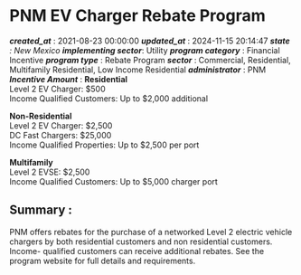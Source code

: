 # PNM EV Charger Rebate Program 
 ***created_at*** : 2021-08-23 00:00:00 
 ***updated_at*** : 2024-11-15 20:14:47 
 ***state** : New Mexico 
 **implementing sector***: Utility 
 ***program category*** : Financial Incentive 
 ***program type*** : Rebate Program 
 ***sector*** : Commercial, Residential, Multifamily Residential, Low Income Residential 
 ***administrator*** : PNM 
 ***Incentive Amount*** : **Residential**  
Level 2 EV Charger: $500  
Income Qualified Customers: Up to $2,000 additional  
  
**Non-Residential**  
Level 2 EV Charger: $2,500  
DC Fast Chargers: $25,000  
Income Qualified Properties: Up to $2,500 per port  
  
**Multifamily**  
Level 2 EVSE: $2,500  
Income Qualified Customers: Up to $5,000 charger port

 
 ## Summary : 
 PNM offers rebates for the purchase of a networked Level 2 electric vehicle
chargers by both residential customers and non residential customers. Income-
qualified customers can receive additional rebates. See the program website
for full details and requirements.  

 
 